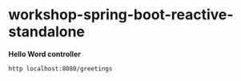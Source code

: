 # workshop-spring-boot-reactive-standalone

**Hello Word controller**

`http localhost:8080/greetings`